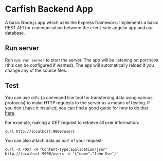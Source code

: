 # Carfish Backend App

A basic Node.js app which uses the Express framework.  Implements a basic REST API for communication between the client-side angular app and our database.

## Run server

Run `npm run server` to start the server. The app will be listening on port `9000` (this can be configured if wanted). The app will automatically reload if you change any of the source files.

## Test
You can use `cURL` (a command line tool for transferring data using various protocols) to make HTTP requests to the server as a means of testing.  If you don't have it installed, you can find a good guide for how to do that [here](https://develop.zendesk.com/hc/en-us/articles/360001068567-Installing-and-using-cURL#install).

For example, making a GET request to retrieve all user information:

`curl http://localhost:9000/users`

You can also attach data as part of your request:

`curl -X POST -H "Content-Type:application/json" http://localhost:9000/users -d '{"name":"John Doe"}'`